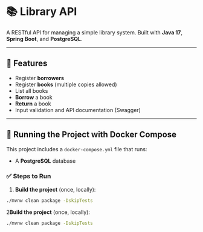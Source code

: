 # 📚 Library API

A RESTful API for managing a simple library system. Built with **Java 17**, **Spring Boot**, and **PostgreSQL**.

---

## 🚀 Features

- Register **borrowers**
- Register **books** (multiple copies allowed)
- List all books
- **Borrow** a book
- **Return** a book
- Input validation and API documentation (Swagger)

---

## 🐳 Running the Project with Docker Compose

This project includes a `docker-compose.yml` file that runs:

- A **PostgreSQL** database

### ✅ Steps to Run

1. **Build the project** (once, locally):

```bash
./mvnw clean package -DskipTests
```

2**Build the project** (once, locally):

```bash
./mvnw clean package -DskipTests
